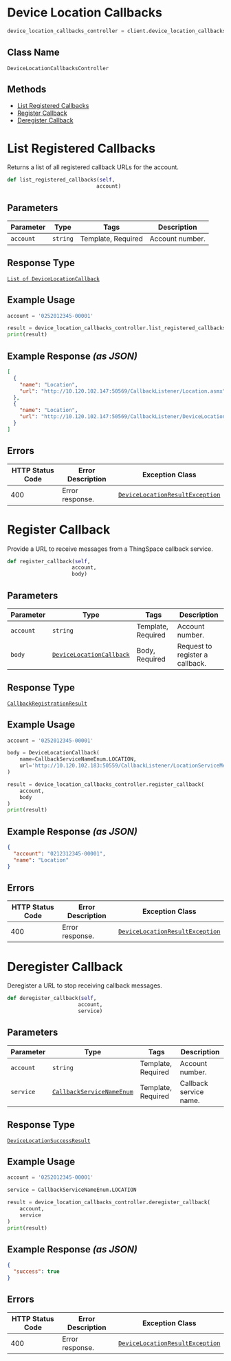 # Device Location Callbacks

```python
device_location_callbacks_controller = client.device_location_callbacks
```

## Class Name

`DeviceLocationCallbacksController`

## Methods

* [List Registered Callbacks](../../doc/controllers/device-location-callbacks.md#list-registered-callbacks)
* [Register Callback](../../doc/controllers/device-location-callbacks.md#register-callback)
* [Deregister Callback](../../doc/controllers/device-location-callbacks.md#deregister-callback)


# List Registered Callbacks

Returns a list of all registered callback URLs for the account.

```python
def list_registered_callbacks(self,
                             account)
```

## Parameters

| Parameter | Type | Tags | Description |
|  --- | --- | --- | --- |
| `account` | `string` | Template, Required | Account number. |

## Response Type

[`List of DeviceLocationCallback`](../../doc/models/device-location-callback.md)

## Example Usage

```python
account = '0252012345-00001'

result = device_location_callbacks_controller.list_registered_callbacks(account)
print(result)
```

## Example Response *(as JSON)*

```json
[
  {
    "name": "Location",
    "url": "http://10.120.102.147:50569/CallbackListener/Location.asmx"
  },
  {
    "name": "Location",
    "url": "http://10.120.102.147:50569/CallbackListener/DeviceLocation.asmx"
  }
]
```

## Errors

| HTTP Status Code | Error Description | Exception Class |
|  --- | --- | --- |
| 400 | Error response. | [`DeviceLocationResultException`](../../doc/models/device-location-result-exception.md) |


# Register Callback

Provide a URL to receive messages from a ThingSpace callback service.

```python
def register_callback(self,
                     account,
                     body)
```

## Parameters

| Parameter | Type | Tags | Description |
|  --- | --- | --- | --- |
| `account` | `string` | Template, Required | Account number. |
| `body` | [`DeviceLocationCallback`](../../doc/models/device-location-callback.md) | Body, Required | Request to register a callback. |

## Response Type

[`CallbackRegistrationResult`](../../doc/models/callback-registration-result.md)

## Example Usage

```python
account = '0252012345-00001'

body = DeviceLocationCallback(
    name=CallbackServiceNameEnum.LOCATION,
    url='http://10.120.102.183:50559/CallbackListener/LocationServiceMessages.asmx'
)

result = device_location_callbacks_controller.register_callback(
    account,
    body
)
print(result)
```

## Example Response *(as JSON)*

```json
{
  "account": "0212312345-00001",
  "name": "Location"
}
```

## Errors

| HTTP Status Code | Error Description | Exception Class |
|  --- | --- | --- |
| 400 | Error response. | [`DeviceLocationResultException`](../../doc/models/device-location-result-exception.md) |


# Deregister Callback

Deregister a URL to stop receiving callback messages.

```python
def deregister_callback(self,
                       account,
                       service)
```

## Parameters

| Parameter | Type | Tags | Description |
|  --- | --- | --- | --- |
| `account` | `string` | Template, Required | Account number. |
| `service` | [`CallbackServiceNameEnum`](../../doc/models/callback-service-name-enum.md) | Template, Required | Callback service name. |

## Response Type

[`DeviceLocationSuccessResult`](../../doc/models/device-location-success-result.md)

## Example Usage

```python
account = '0252012345-00001'

service = CallbackServiceNameEnum.LOCATION

result = device_location_callbacks_controller.deregister_callback(
    account,
    service
)
print(result)
```

## Example Response *(as JSON)*

```json
{
  "success": true
}
```

## Errors

| HTTP Status Code | Error Description | Exception Class |
|  --- | --- | --- |
| 400 | Error response. | [`DeviceLocationResultException`](../../doc/models/device-location-result-exception.md) |

